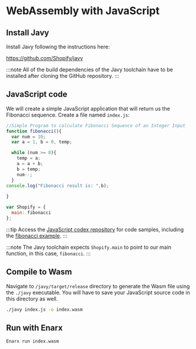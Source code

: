# WebAssembly with JavaScript

## Install Javy

Install Javy following the instructions here:

https://github.com/Shopify/javy

:::note
All of the build dependencies of the Javy toolchain have to be installed after cloning the GitHub repository.
:::

## JavaScript code

We will create a simple JavaScript application that will return us the Fibonacci sequence. Create a file named `index.js`:

```javascript
//Simple Program to calculate Fibonacci Sequence of an Integer Input
function fibonacci(){
  var num = 10;
  var a = 1, b = 0, temp;

  while (num >= 0){
    temp = a;
    a = a + b;
    b = temp;
    num--;
  }
console.log("Fibonacci result is: ",b);
  
}

var Shopify = {
  main: fibonacci
};
```
:::tip
Access the [JavaScript codex repository](https://github.com/enarx/codex/tree/main/JavaScript) for code samples, including the [fibonacci example](https://github.com/enarx/codex/tree/main/JavaScript/fibonacci).
:::

:::note
The Javy toolchain expects `Shopify.main` to point to our main function, in this case, `fibonacci`.
:::

## Compile to Wasm

Navigate to `/javy/target/release` directory to generate the Wasm file using the `./javy` executable. You will have to save your JavaScript source code in this directory as well.

```bash
./javy index.js -o index.wasm
```

## Run with Enarx

```bash
Enarx run index.wasm
```
